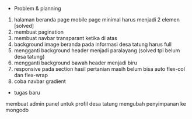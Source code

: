 
* Problem & planning

1. halaman beranda page mobile page minimal harus menjadi 2 elemen [solved]
2. membuat pagination 
3. membuat navbar transparant ketika di atas
4. background image beranda pada informasi desa tatung harus full
5. mengganti background header menjadi paralayang (solved tpi belum desa tatung)
6. mengganti background bawah header menjadi biru
7. responsive pada section hasil pertanian masih belum bisa auto flex-col dan flex-wrap
8. coba navbar gradient


* tugas baru

membuat admin panel untuk profil desa tatung
mengubah penyimpanan ke mongodb

